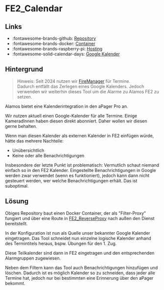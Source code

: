 # FE2_Calendar

## Links

* :fontawesome-brands-github: [Repository](https://github.com/FFW-Baudenbach/FE2_Calendar)
* :fontawesome-brands-docker: [Container](https://hub.docker.com/r/odin568/fe2_calendar)
* :fontawesome-brands-raspberry-pi: [Hosting](../Hardware/RaspberryPi.md#docker)
* :fontawesome-solid-calendar-days: [Google Kalender](../Dienste/Google.md#kalender)

## Hintergrund

> Hinweis: Seit 2024 nutzen wir [FireManager](../Dienste/FireManager.md#kalender) für Termine.  
> Dadurch entfällt das Zerlegen eines Google Kalenders. Jedoch verwenden wir weiterhin dieses Tool um die 
> Alarme zu Alamos FE2 zu setzen.

Alamos bietet eine Kalenderintegration in den aPager Pro an.

Wir nutzen aktuell einen Google-Kalender für alle Termine. Einige KameradInnen haben diesen direkt abonniert. Daher wollen wir diesen gerne behalten.

Wenn man diesen Kalender als externen Kalender in FE2 einfügen würde, hätte das mehrere Nachteile:

* Unübersichtlich
* Keine oder alle Benachrichtigungen

Insbesondere der letzte Punkt ist problematisch: Vermutlich schaut niemand einfach so in den FE2 Kalender. Eingestellte Benachrichtigungen in Google 
werden zwar verwendet (wenn es funktioniert), jedoch kann dann nicht gesteuert werden, wer welche Benachrichtigungen erhält. Das ist suboptimal.

## Lösung

Obiges Repository baut einen Docker Container, der als "Filter-Proxy" fungiert und über eine Route in [FE2_ReverseProxy](FE2_ReverseProxy.md)
nach außen den Dienst bereitstellt.

In der Konfiguration ist nun als Quelle unser bekannter Google Kalender eingetragen. Das Tool schneidet nun einzelne 
logische Kalender anhand des Termintitels heraus, bspw. Übungen für den 1. Zug.

Diese Teilkalender sind dann in FE2 eingetragen und den entsprechenden Alarmgruppen zugewiesen.

Neben dem Filtern kann das Tool auch Benachrichtigungen hinzufügen und löschen. Dadurch ist es möglich Kalender so zu schneiden, dass
jeder alle Termine hat, jedoch nur bei bestimmten eine Erinnerung über den aPager bekommt.